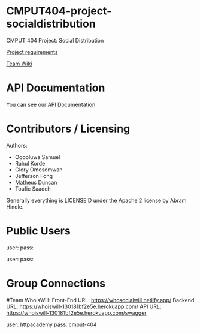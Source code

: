CMPUT404-project-socialdistribution
===================================

CMPUT 404 Project: Social Distribution

[Project requirements](https://github.com/uofa-cmput404/project-socialdistribution/blob/master/project.org) 

[Team Wiki](https://github.com/uofa-cmput404/404f23project-http-academy/wiki)



API Documentation
===================================

You can see our [API Documentation](https://github.com/uofa-cmput404/404f23project-http-academy/wiki/API-Documentation)


Contributors / Licensing
========================

Authors:
    
* Ogooluwa Samuel
* Rahul Korde
* Glory Omosomwan
* Jefferson Fong 
* Matheus Duncan
* Toufic Saadeh

Generally everything is LICENSE'D under the  Apache 2 license by Abram Hindle.

Public Users
==============
user: 
pass:

user: 
pass: 


Group Connections
==================

#Team WhoisWill:
Front-End URL: https://whosocialwill.netlify.app/
Backend URL: https://whoiswill-130181bf2e5e.herokuapp.com/
API URL: https://whoiswill-130181bf2e5e.herokuapp.com/swagger

user: httpacademy
pass: cmput-404

